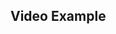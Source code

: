 ## Video Example

<script src="https://gist.github.com/sazzadh/1a4bf31dd9b7b61e3d8974a4a38a9386.js"></script>